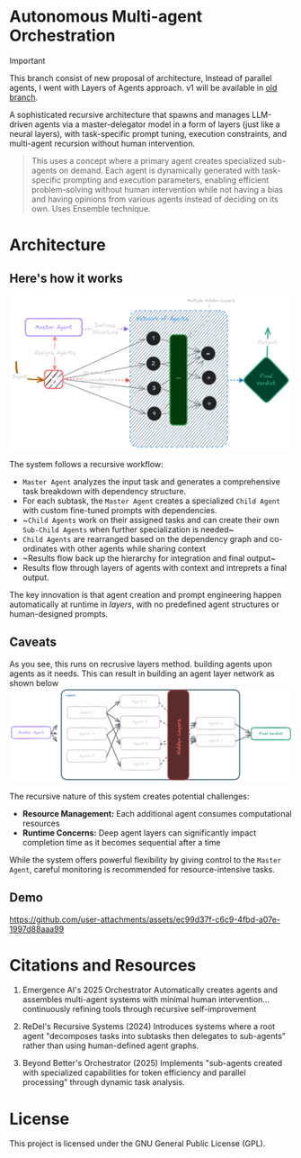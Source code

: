 # Autonomous Multi-agent Orchestration

> [!IMPORTANT]
> This branch consist of new proposal of architecture, Instead of parallel agents, I went with Layers of Agents approach. v1 will be available in [old branch](https://github.com/Rahuletto/agent-orchestrator/tree/v1).

A sophisticated recursive architecture that spawns and manages LLM-driven agents via a master-delegator model in a form of layers (just like a neural layers), with task-specific prompt tuning, execution constraints, and multi-agent recursion without human intervention.

> This uses a concept where a primary agent creates specialized sub-agents on demand. Each agent is dynamically generated with task-specific prompting and execution parameters, enabling efficient problem-solving without human intervention while not having a bias and having opinions from various agents instead of deciding on its own. Uses Ensemble technique.

# Architecture

## Here's how it works

![architecture diagram](/assets/architecture_layers.png)

The system follows a recursive workflow:

- `Master Agent` analyzes the input task and generates a comprehensive task breakdown with dependency structure.
- For each subtask, the `Master Agent` creates a specialized `Child Agent` with custom fine-tuned prompts with dependencies.
- ~`Child Agents` work on their assigned tasks and can create their own `Sub-Child Agents` when further specialization is needed~
- `Child Agents` are rearranged based on the dependency graph and co-ordinates with other agents while sharing context
- ~Results flow back up the hierarchy for integration and final output~
- Results flow through layers of agents with context and intreprets a final output.

The key innovation is that agent creation and prompt engineering happen automatically at runtime in _layers_, with no predefined agent structures or human-designed prompts.

## Caveats

As you see, this runs on recrusive layers method. building agents upon agents as it needs. This can result in building an agent layer network as shown below
![agent tree](/assets/layers.png)

The recursive nature of this system creates potential challenges:

- **Resource Management:** Each additional agent consumes computational resources
- **Runtime Concerns:** Deep agent layers can significantly impact completion time as it becomes sequential after a time

While the system offers powerful flexibility by giving control to the `Master Agent`, careful monitoring is recommended for resource-intensive tasks.

## Demo

https://github.com/user-attachments/assets/ec99d37f-c6c9-4fbd-a07e-1997d88aaa99

# Citations and Resources

1. Emergence AI's 2025 Orchestrator
   Automatically creates agents and assembles multi-agent systems with minimal human intervention... continuously refining tools through recursive self-improvement

2. ReDel's Recursive Systems (2024)
   Introduces systems where a root agent "decomposes tasks into subtasks then delegates to sub-agents" rather than using human-defined agent graphs.

3. Beyond Better's Orchestrator (2025)
   Implements "sub-agents created with specialized capabilities for token efficiency and parallel processing" through dynamic task analysis.

# License

This project is licensed under the GNU General Public License (GPL).
